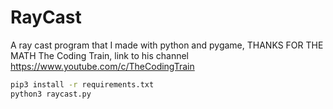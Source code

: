 # RayCast
A ray cast program that I made with python and pygame, THANKS FOR THE MATH The Coding Train, link to his channel https://www.youtube.com/c/TheCodingTrain

```sh
pip3 install -r requirements.txt
python3 raycast.py
```

